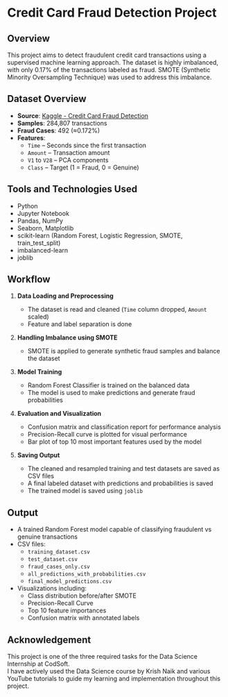 # Credit Card Fraud Detection Project

## Overview

This project aims to detect fraudulent credit card transactions using a supervised machine learning approach. The dataset is highly imbalanced, with only 0.17% of the transactions labeled as fraud. SMOTE (Synthetic Minority Oversampling Technique) was used to address this imbalance.

## Dataset Overview

- **Source**: [Kaggle - Credit Card Fraud Detection](https://www.kaggle.com/mlg-ulb/creditcardfraud)
- **Samples**: 284,807 transactions
- **Fraud Cases**: 492 (≈0.172%)
- **Features**:
  - `Time` – Seconds since the first transaction
  - `Amount` – Transaction amount
  - `V1` to `V28` – PCA components
  - `Class` – Target (1 = Fraud, 0 = Genuine)

 ## Tools and Technologies Used

- Python
- Jupyter Notebook
- Pandas, NumPy
- Seaborn, Matplotlib
- scikit-learn (Random Forest, Logistic Regression, SMOTE, train_test_split)
- imbalanced-learn
- joblib

## Workflow

1. **Data Loading and Preprocessing**  
   - The dataset is read and cleaned (`Time` column dropped, `Amount` scaled)
   - Feature and label separation is done

2. **Handling Imbalance using SMOTE**  
   - SMOTE is applied to generate synthetic fraud samples and balance the dataset

3. **Model Training**  
   - Random Forest Classifier is trained on the balanced data
   - The model is used to make predictions and generate fraud probabilities

4. **Evaluation and Visualization**  
   - Confusion matrix and classification report for performance analysis
   - Precision-Recall curve is plotted for visual performance
   - Bar plot of top 10 most important features used by the model

5. **Saving Output**  
   - The cleaned and resampled training and test datasets are saved as CSV files
   - A final labeled dataset with predictions and probabilities is saved
   - The trained model is saved using `joblib`

## Output

- A trained Random Forest model capable of classifying fraudulent vs genuine transactions
- CSV files:
  - `training_dataset.csv`
  - `test_dataset.csv`
  - `fraud_cases_only.csv`
  - `all_predictions_with_probabilities.csv`
  - `final_model_predictions.csv`
- Visualizations including:
  - Class distribution before/after SMOTE
  - Precision-Recall Curve
  - Top 10 feature importances
  - Confusion matrix with annotated labels

## Acknowledgement

This project is one of the three required tasks for the Data Science Internship at CodSoft.  
I have actively used the Data Science course by Krish Naik and various YouTube tutorials to guide my learning and implementation throughout this project.

